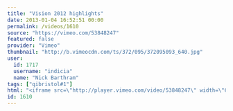 ```yaml
---
title: "Vision 2012 highlights"
date: 2013-01-04 16:52:51 00:00
permalink: /videos/1610
source: "https://vimeo.com/53848247"
featured: false
provider: "Vimeo"
thumbnail: "http://b.vimeocdn.com/ts/372/095/372095093_640.jpg"
user:
  id: 1717
  username: "indicia"
  name: "Nick Barthram"
tags: ["qibristol#1"]
html: "<iframe src=\"http://player.vimeo.com/video/53848247\" width=\"654\" height=\"360\" frameborder=\"0\" webkitAllowFullScreen mozallowfullscreen allowFullScreen></iframe>"
id: 1610
---
```


